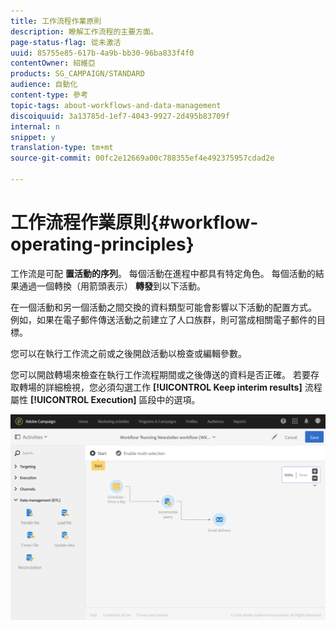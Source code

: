 ```yaml
---
title: 工作流程作業原則
description: 瞭解工作流程的主要方面。
page-status-flag: 從未激活
uuid: 85755e85-617b-4a9b-bb30-96ba833f4f0
contentOwner: 紹維亞
products: SG_CAMPAIGN/STANDARD
audience: 自動化
content-type: 參考
topic-tags: about-workflows-and-data-management
discoiquuid: 3a13785d-1ef7-4043-9927-2d495b83709f
internal: n
snippet: y
translation-type: tm+mt
source-git-commit: 00fc2e12669a00c788355ef4e492375957cdad2e

---
```



# 工作流程作業原則{#workflow-operating-principles}

工作流是可配 **置活動的序列**。 每個活動在進程中都具有特定角色。 每個活動的結果通過一個轉換（用箭頭表示） **轉發**&#x200B;到以下活動。

在一個活動和另一個活動之間交換的資料類型可能會影響以下活動的配置方式。 例如，如果在電子郵件傳送活動之前建立了人口族群，則可當成相關電子郵件的目標。

您可以在執行工作流之前或之後開啟活動以檢查或編輯參數。

您可以開啟轉場來檢查在執行工作流程期間或之後傳送的資料是否正確。 若要存取轉場的詳細檢視，您必須勾選工作 **[!UICONTROL Keep interim results]** 流程屬性 **[!UICONTROL Execution]** 區段中的選項。

![](assets/workflow_overview.png)

